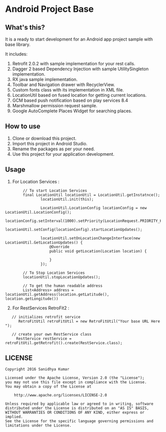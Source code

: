 Android Project Base
====


What's this?
----

It is a ready to start development for an Android app project sample with base library. 

It includes:

1. Retrofit 2.0.2 with sample implementation for your rest calls.
2. Dagger 2 based Dependency Injection with sample UtilitySingleton implementation.
3. RX java sample implementation.
4. Toolbar and Navigation drawer with RecyclerView.
5. Custom fonts class with its implementation in XML file.
6. LocationUtil based on fused location for getting current locations.
7. GCM based push notification based on play services 8.4
8. Marshmallow permission request sample.
9. Google AutoComplete Places Widget for searching places.

How to use
----

1. Clone or download this project.
2. Import this project in Android Studio.
3. Rename the packages as per your need.
4. Use this project for your application development.

Usage
----
1. For Location Services :
    
```
        // To start Location Services
        final LocationUtil locationUtil = LocationUtil.getInstatnce();
                locationUtil.init(this);
        
                LocationUtil.LocationConfig locationConfig = new LocationUtil.LocationConfig();
                locationConfig.setInterval(1000).setPriority(LocationRequest.PRIORITY_HIGH_ACCURACY);
                locationUtil.setConfig(locationConfig).startLocationUpdates();
        
                locationUtil.setOnLocationChangeInterface(new LocationUtil.GetLocationUpdates() {
                    @Override
                    public void getLocation(Location location) {
                        
                    }
                });

        // To Stop Location Services
        locationUtil.stopLocationUpdates();
        
        // To get the human readable address
        List<Address> address = locationUtil.getAddress(location.getLatitude(), location.getLongitude())
```

2. For RestServices RetroFit2 :

```
   // initializes retrofit service
      RetroFitUtil retroFitUtil = new RetroFitUtil("Your base URL Here ");
  
   // create your own RestService class
     RestService restService = retroFitUtil.getRetrofit().create(RestService.class);
```

LICENSE
----

```
Copyright 2016 Sanidhya Kumar

Licensed under the Apache License, Version 2.0 (the "License");
you may not use this file except in compliance with the License.
You may obtain a copy of the License at

    http://www.apache.org/licenses/LICENSE-2.0

Unless required by applicable law or agreed to in writing, software
distributed under the License is distributed on an "AS IS" BASIS,
WITHOUT WARRANTIES OR CONDITIONS OF ANY KIND, either express or implied.
See the License for the specific language governing permissions and
limitations under the License.
```

